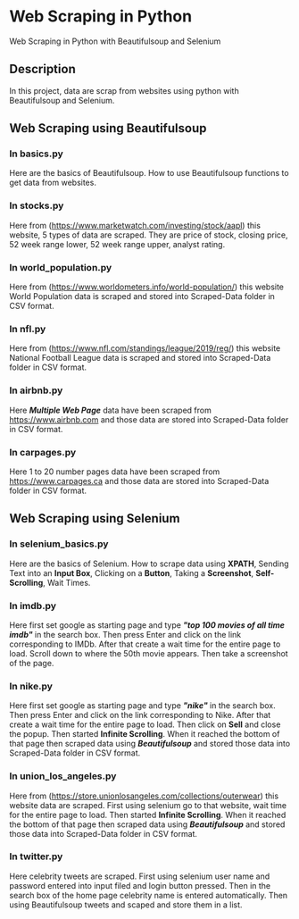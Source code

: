 # Web Scraping in Python
Web Scraping in Python with Beautifulsoup and Selenium 

## Description

In this project, data are scrap from websites using python with Beautifulsoup and Selenium. 

## Web Scraping using Beautifulsoup

### In basics.py

Here are the basics of Beautifulsoup. How to use Beautifulsoup functions to get data from websites.

### In stocks.py

Here from (https://www.marketwatch.com/investing/stock/aapl) this website, 5 types of data are scraped. They are price of stock, closing price, 52 week range lower, 52 week range upper, analyst rating. 

### In world_population.py

Here from (https://www.worldometers.info/world-population/) this website World Population data is scraped and stored into Scraped-Data folder in CSV format. 

### In nfl.py

Here from (https://www.nfl.com/standings/league/2019/reg/) this website National Football League data is scraped and stored into Scraped-Data folder in CSV format. 

### In airbnb.py

Here ***Multiple Web Page*** data have been scraped from https://www.airbnb.com and those data are stored into Scraped-Data folder in CSV format. 

### In carpages.py

Here 1 to 20 number pages data have been scraped from https://www.carpages.ca and those data are stored into Scraped-Data folder in CSV format. 

## Web Scraping using Selenium

### In selenium_basics.py

Here are the basics of Selenium. How to scrape data using **XPATH**, Sending Text into an **Input Box**, Clicking on a **Button**, Taking a **Screenshot**, **Self-Scrolling**, Wait Times.

### In imdb.py

Here first set google as starting page and type ***"top 100 movies of all time imdb"*** in the search box. Then press Enter and click on the link corresponding to IMDb. After that create a wait time for the entire page to load. Scroll down to where the 50th movie appears. Then take a screenshot of the page. 

### In nike.py

Here first set google as starting page and type ***"nike"*** in the search box. Then press Enter and click on the link corresponding to Nike. After that create a wait time for the entire page to load. Then click on **Sell** and close the popup. Then started **Infinite Scrolling**. When it reached the bottom of that page then scraped data using ***Beautifulsoup*** and stored those data into Scraped-Data folder in CSV format.

### In union_los_angeles.py

Here from (https://store.unionlosangeles.com/collections/outerwear) this website data are scraped. First using selenium go to that website,  wait time for the entire page to load. Then started **Infinite Scrolling**. When it reached the bottom of that page then scraped data using ***Beautifulsoup*** and stored those data into Scraped-Data folder in CSV format.

### In twitter.py

Here celebrity tweets are scraped. First using selenium user name and password entered into input filed and login button pressed. Then in the search box of the home page celebrity name is entered automatically. Then using Beautifulsoup tweets and scaped and store them in a list. 